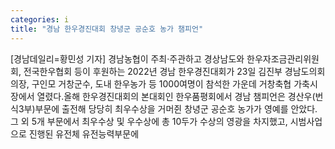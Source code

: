 ```yaml
---
categories: i
title: "경남 한우경진대회 창녕군 공순호 농가 챔피언"
---
```

[경남데일리=황민성 기자] 경남농협이 주최·주관하고 경상남도와 한우자조금관리위원회, 전국한우협회 등이 후원하는 2022년 경남 한우경진대회가 23일 김진부 경남도의회 의장, 구인모 거창군수, 도내 한우농가 등 1000여명이 참석한 가운데 거창축협 가축시장에서 열렸다.올해 한우경진대회의 본대회인 한우품평회에서 경남 챔피언은 경산우(번식3부)부문에 출전해 당당히 최우수상을 거머쥔 창녕군 공순호 농가가 영예를 안았다. 그 외 5개 부문에서 최우수상 및 우수상에 총 10두가 수상의 영광을 차지했고, 시범사업으로 진행된 유전체 유전능력부문에